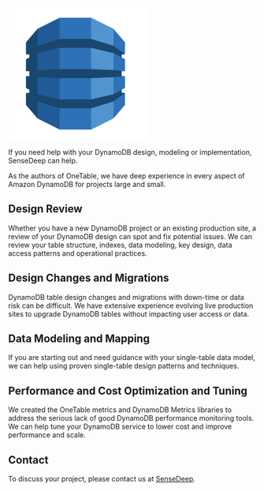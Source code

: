 
![Dynamodb](../images/dynamodb.png)

If you need help with your DynamoDB design, modeling or implementation, SenseDeep can help.

As the authors of OneTable, we have deep experience in every aspect of Amazon DynamoDB for projects large and small.

## Design Review

Whether you have a new DynamoDB project or an existing production site, a review of your DynamoDB design can spot and fix potential issues. We can review your table structure, indexes, data modeling, key design, data access patterns and operational practices.

## Design Changes and Migrations

DynamoDB table design changes and migrations with down-time or data risk can be difficult. We have extensive experience evolving live production sites to upgrade DynamoDB tables without impacting user access or data.

## Data Modeling and Mapping

If you are starting out and need guidance with your single-table data model, we can help using proven single-table design patterns and techniques.

## Performance and Cost Optimization and Tuning

We created the OneTable metrics and DynamoDB Metrics libraries to address the serious lack of good DynamoDB performance monitoring tools. We can help tune your DynamoDB service to lower cost and improve performance and scale.

## Contact

To discuss your project, please contact us at [SenseDeep](mailto:services@sensedeep.com).
